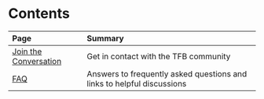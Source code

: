 # Contents

| Page | Summary |
|:---- |:------- |
[Join the Conversation](Converse) | Get in contact with the TFB community
[FAQ](FAQ) | Answers to frequently asked questions and links to helpful discussions
